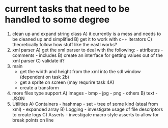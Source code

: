 # current tasks that need to be handled to some degree
1. clean up and expand string class
    A) it currently is a mess and needs to be cleaned up and simplified
    B) get it to work with c++ iterators
    C) theoretically follow how stuff like the eastl works?
2. xml parser
    A) get the xml parser to deal with the following:
        - attributes
        - comments
        - includes
    B) create an interface for getting values out of the xml parser
    C) validate it?
3. main
    - get the width and height from the xml into the sdl window (dependent on task 2b)
    - get a sprite on screen (may requrire task 4A)
    - create a transform 
4. more files type support
    A) images
        - bmp
        - jpg
        - png
        - others
    B) text
        - JSON
5. Utilities 
    A) Containers
        - hashmap
        - set
        - tree of some kind (steal from xml)
        - expanded array
    B) Logging
        - investigate usage of file descriptors to create logs
    C) Asserts
        - investigate macro style asserts to allow for break points on line

